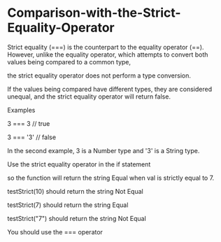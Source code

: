 # Comparison-with-the-Strict-Equality-Operator

Strict equality (===) is the counterpart to the equality operator (==).
However, unlike the equality operator, which attempts to convert both values being compared to a common type, 

the strict equality operator does not perform a type conversion.

If the values being compared have different types, they are considered unequal, and the strict equality operator will return false.

Examples

3 ===  3  // true

3 === '3' // false


In the second example, 3 is a Number type and '3' is a String type.


Use the strict equality operator in the if statement 


so the function will return the string Equal when val is strictly equal to 7.

testStrict(10) should return the string Not Equal

testStrict(7) should return the string Equal

testStrict("7") should return the string Not Equal

You should use the === operator





